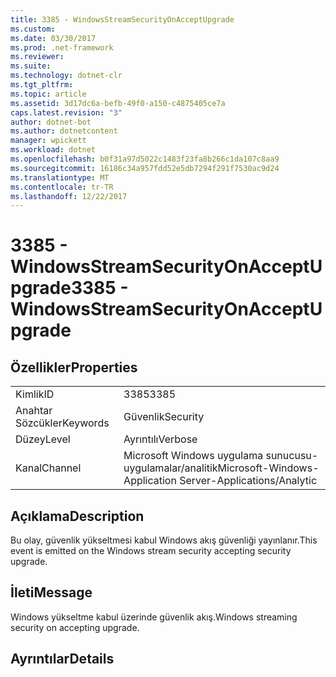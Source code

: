```yaml
---
title: 3385 - WindowsStreamSecurityOnAcceptUpgrade
ms.custom: 
ms.date: 03/30/2017
ms.prod: .net-framework
ms.reviewer: 
ms.suite: 
ms.technology: dotnet-clr
ms.tgt_pltfrm: 
ms.topic: article
ms.assetid: 3d17dc6a-befb-49f0-a150-c4875405ce7a
caps.latest.revision: "3"
author: dotnet-bot
ms.author: dotnetcontent
manager: wpickett
ms.workload: dotnet
ms.openlocfilehash: b0f31a97d5022c1483f23fa8b266c1da107c8aa9
ms.sourcegitcommit: 16186c34a957fdd52e5db7294f291f7530ac9d24
ms.translationtype: MT
ms.contentlocale: tr-TR
ms.lasthandoff: 12/22/2017
---
```

# <a name="3385---windowsstreamsecurityonacceptupgrade"></a><span data-ttu-id="f9d3c-102">3385 - WindowsStreamSecurityOnAcceptUpgrade</span><span class="sxs-lookup"><span data-stu-id="f9d3c-102">3385 - WindowsStreamSecurityOnAcceptUpgrade</span></span>
## <a name="properties"></a><span data-ttu-id="f9d3c-103">Özellikler</span><span class="sxs-lookup"><span data-stu-id="f9d3c-103">Properties</span></span>  
  
|||  
|-|-|  
|<span data-ttu-id="f9d3c-104">Kimlik</span><span class="sxs-lookup"><span data-stu-id="f9d3c-104">ID</span></span>|<span data-ttu-id="f9d3c-105">3385</span><span class="sxs-lookup"><span data-stu-id="f9d3c-105">3385</span></span>|  
|<span data-ttu-id="f9d3c-106">Anahtar Sözcükler</span><span class="sxs-lookup"><span data-stu-id="f9d3c-106">Keywords</span></span>|<span data-ttu-id="f9d3c-107">Güvenlik</span><span class="sxs-lookup"><span data-stu-id="f9d3c-107">Security</span></span>|  
|<span data-ttu-id="f9d3c-108">Düzey</span><span class="sxs-lookup"><span data-stu-id="f9d3c-108">Level</span></span>|<span data-ttu-id="f9d3c-109">Ayrıntılı</span><span class="sxs-lookup"><span data-stu-id="f9d3c-109">Verbose</span></span>|  
|<span data-ttu-id="f9d3c-110">Kanal</span><span class="sxs-lookup"><span data-stu-id="f9d3c-110">Channel</span></span>|<span data-ttu-id="f9d3c-111">Microsoft Windows uygulama sunucusu-uygulamalar/analitik</span><span class="sxs-lookup"><span data-stu-id="f9d3c-111">Microsoft-Windows-Application Server-Applications/Analytic</span></span>|  
  
## <a name="description"></a><span data-ttu-id="f9d3c-112">Açıklama</span><span class="sxs-lookup"><span data-stu-id="f9d3c-112">Description</span></span>  
 <span data-ttu-id="f9d3c-113">Bu olay, güvenlik yükseltmesi kabul Windows akış güvenliği yayınlanır.</span><span class="sxs-lookup"><span data-stu-id="f9d3c-113">This event is emitted on the Windows stream security accepting security upgrade.</span></span>  
  
## <a name="message"></a><span data-ttu-id="f9d3c-114">İleti</span><span class="sxs-lookup"><span data-stu-id="f9d3c-114">Message</span></span>  
 <span data-ttu-id="f9d3c-115">Windows yükseltme kabul üzerinde güvenlik akış.</span><span class="sxs-lookup"><span data-stu-id="f9d3c-115">Windows streaming security on accepting upgrade.</span></span>  
  
## <a name="details"></a><span data-ttu-id="f9d3c-116">Ayrıntılar</span><span class="sxs-lookup"><span data-stu-id="f9d3c-116">Details</span></span>
